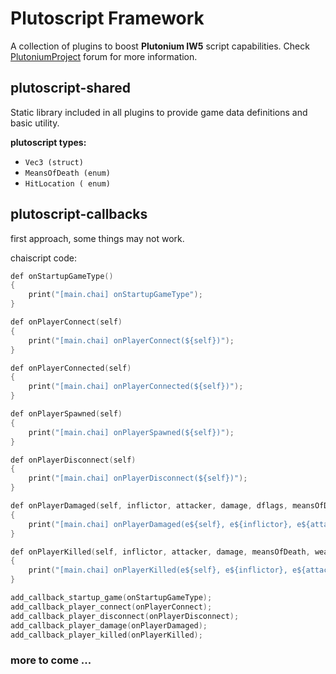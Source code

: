 ﻿# Plutoscript Framework

A collection of plugins to boost  **Plutonium IW5** script capabilities. Check [PlutoniumProject](https://forum.plutonium.pw/) forum for more information.

## plutoscript-shared

Static library included in all plugins to provide game data definitions and basic utility.

**plutoscript types:**
- `Vec3 (struct)`
- `MeansOfDeath (enum)`
- `HitLocation ( enum)`

## plutoscript-callbacks

first approach, some things may not work.

chaiscript code:
``` cpp
def onStartupGameType()
{
	print("[main.chai] onStartupGameType");
}

def onPlayerConnect(self)
{
	print("[main.chai] onPlayerConnect(${self})");
}

def onPlayerConnected(self)
{
	print("[main.chai] onPlayerConnected(${self})");
}

def onPlayerSpawned(self)
{
	print("[main.chai] onPlayerSpawned(${self})");
}

def onPlayerDisconnect(self)
{
	print("[main.chai] onPlayerDisconnect(${self})");
}

def onPlayerDamaged(self, inflictor, attacker, damage, dflags, meansOfDeath, weapon, point, dir, hitloc)
{
	print("[main.chai] onPlayerDamaged(e${self}, e${inflictor}, e${attacker}, ${damage}, ${dflags}, ${meansOfDeath}, ${weapon}, ${point}, ${dir}, ${hitloc})");
}

def onPlayerKilled(self, inflictor, attacker, damage, meansOfDeath, weapon, dir, hitloc)
{
	print("[main.chai] onPlayerKilled(e${self}, e${inflictor}, e${attacker}, ${damage}, ${meansOfDeath}, ${weapon}, ${dir}, ${hitloc})");
}

add_callback_startup_game(onStartupGameType);
add_callback_player_connect(onPlayerConnect);
add_callback_player_disconnect(onPlayerDisconnect);
add_callback_player_damage(onPlayerDamaged);
add_callback_player_killed(onPlayerKilled);
```
### more to come ...
